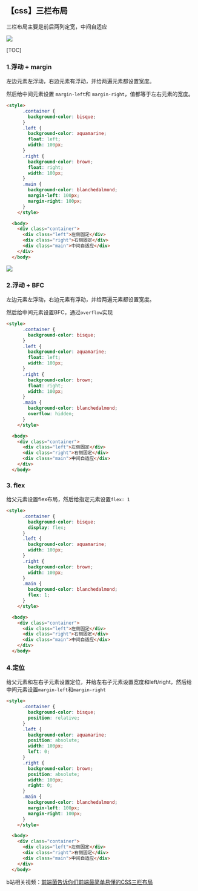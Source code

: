 ## 【css】三栏布局

三栏布局主要是前后两列定宽，中间自适应

![](E:\note\前端\笔记\css\三栏布局\1.jpg)

[TOC]





### 1.浮动 + margin

左边元素左浮动，右边元素有浮动，并给两遍元素都设置宽度。

然后给中间元素设置 `margin-left`和 `margin-right`，值都等于左右元素的宽度。

```html
<style>
      .container {
        background-color: bisque;
      }
      .left {
        background-color: aquamarine;
        float: left;
        width: 100px;
      }
      .right {
        background-color: brown;
        float: right;
        width: 100px;
      }
      .main {
        background-color: blanchedalmond;
        margin-left: 100px;
        margin-right: 100px;
      }
    </style>

  <body>
    <div class="container">
      <div class="left">左侧固定</div>
      <div class="right">右侧固定</div>
      <div class="main">中间自适应</div>
    </div>
  </body>
```

![](E:\note\前端\笔记\css\三栏布局\2.jpg)



### 2.浮动 + BFC

左边元素左浮动，右边元素有浮动，并给两遍元素都设置宽度。

然后给中间元素设置BFC，通过`overflow`实现

```html
<style>
      .container {
        background-color: bisque;
      }
      .left {
        background-color: aquamarine;
        float: left;
        width: 100px;
      }
      .right {
        background-color: brown;
        float: right;
        width: 100px;
      }
      .main {
        background-color: blanchedalmond;
        overflow: hidden;
      }
    </style>

  <body>
    <div class="container">
      <div class="left">左侧固定</div>
      <div class="right">右侧固定</div>
      <div class="main">中间自适应</div>
    </div>
  </body>
```



### 3. flex 

给父元素设置flex布局，然后给指定元素设置`flex: 1`

```html
<style>
      .container {
        background-color: bisque;
        display: flex;
      }
      .left {
        background-color: aquamarine;
        width: 100px;
      }
      .right {
        background-color: brown;
        width: 100px;
      }
      .main {
        background-color: blanchedalmond;
        flex: 1;
      }
    </style>

  <body>
    <div class="container">
      <div class="left">左侧固定</div>
      <div class="right">右侧固定</div>
      <div class="main">中间自适应</div>
    </div>
  </body>
```



### 4.定位

给父元素和左右子元素设置定位，并给左右子元素设置宽度和left/right，然后给中间元素设置`margin-left`和`margin-right`

```html
<style>
      .container {
        background-color: bisque;
        position: relative;
      }
      .left {
        background-color: aquamarine;
        position: absolute;
        width: 100px;
        left: 0;
      }
      .right {
        background-color: brown;
        position: absolute;
        width: 100px;
        right: 0;
      }
      .main {
        background-color: blanchedalmond;
        margin-left: 100px;
        margin-right: 100px;
      }
    </style>

  <body>
    <div class="container">
      <div class="left">左侧固定</div>
      <div class="right">右侧固定</div>
      <div class="main">中间自适应</div>
    </div>
  </body>
```



b站相关视频：[前端菌告诉你们前端最简单易懂的CSS三栏布局](https://www.bilibili.com/video/BV1iF41147Vq?from=search&seid=12524588234504428871&spm_id_from=333.337.0.0)